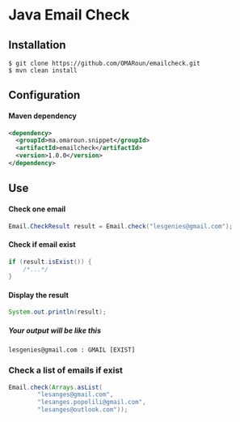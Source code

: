 Java Email Check
==================================

## Installation

```
$ git clone https://github.com/OMARoun/emailcheck.git
$ mvn clean install
```

## Configuration

#### Maven dependency

```xml
<dependency>
  <groupId>ma.omaroun.snippet</groupId>
  <artifactId>emailcheck</artifactId>
  <version>1.0.0</version>
</dependency>
```

## Use
#### Check one email 
```java
Email.CheckResult result = Email.check("lesgenies@gmail.com");
```
#### Check if email exist
```java
if (result.isExist()) {
    /*...*/            
}

```
#### Display the result
```java
System.out.println(result);
```
##### Your output will be like this
```
lesgenies@gmail.com : GMAIL [EXIST]
```
### Check a list of emails if exist
```java
Email.check(Arrays.asList(
        "lesanges@gmail.com",
        "lesanges.popolili@gmail.com",
        "lesanges@outlook.com"));
```
